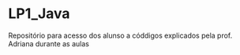 # LP1_Java
Repositório para acesso dos alunso a códdigos explicados pela prof. Adriana durante as aulas
